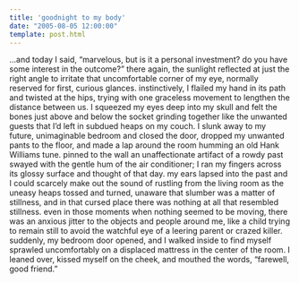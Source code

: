 ```yaml
---
title: 'goodnight to my body'
date: "2005-08-05 12:00:00"
template: post.html
---
```


…and today I said, “marvelous, but is it a personal investment? do you have some interest in the outcome?” there again, the sunlight reflected at just the right angle to irritate that uncomfortable corner of my eye, normally reserved for first, curious glances. instinctively, I flailed my hand in its path and twisted at the hips, trying with one graceless movement to lengthen the distance between us. I squeezed my eyes deep into my skull and felt the bones just above and below the socket grinding together like the unwanted guests that I’d left in subdued heaps on my couch. I slunk away to my future, unimaginable bedroom and closed the door, dropped my unwanted pants to the floor, and made a lap around the room humming an old Hank Williams tune. pinned to the wall an unaffectionate artifact of a rowdy past swayed with the gentle hum of the air conditioner; I ran my fingers across its glossy surface and thought of that day. my ears lapsed into the past and I could scarcely make out the sound of rustling from the living room as the uneasy heaps tossed and turned, unaware that slumber was a matter of stillness, and in that cursed place there was nothing at all that resembled stillness. even in those moments when nothing seemed to be moving, there was an anxious jitter to the objects and people around me, like a child trying to remain still to avoid the watchful eye of a leering parent or crazed killer. suddenly, my bedroom door opened, and I walked inside to find myself sprawled uncomfortably on a displaced mattress in the center of the room. I leaned over, kissed myself on the cheek, and mouthed the words, “farewell, good friend.”